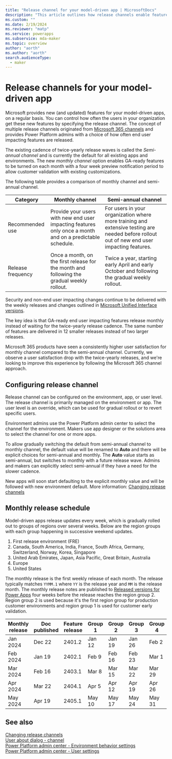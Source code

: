 ```yaml
---
title: "Release channel for your model-driven app | MicrosoftDocs" 
description: "This article outlines how release channels enable features within a model-driven app."
ms.custom: ""
ms.date: 2/19/2024
ms.reviewer: "matp"
ms.service: powerapps
ms.subservice: mda-maker
ms.topic: overview
author: "aorth"
ms.author: "aorth"
search.audienceType: 
  - maker
---
```

# Release channels for your model-driven app

Microsoft provides new (and updated) features for your model-driven apps, on a regular basis. You can control how often the users in your organization get these new features by specifying the release channel. The concept of multiple release channels originated from [Microsoft 365 channels](/deployoffice/updates/overview-update-channels) and provides Power Platform admins with a choice of how often end user impacting features are released.

The existing cadence of twice-yearly release waves is called the *Semi-annual channel* and is currently the default for all existing apps and environments. The new *monthly channel* option enables GA-ready features to be turned on each month with a four week preview notification period to allow customer validation with existing customizations.

The following table provides a comparison of monthly channel and semi-annual channel.

| Category | Monthly channel | Semi-annual channel |
| --- | --- | --- |
| Recommended use | Provide your users with new end user impacting features only once a month and on a predictable schedule. | For users in your organization where more training and extensive testing are needed before rollout out of new end user impacting features. | 
| Release frequency | Once a month, on the first release for the month and following the gradual weekly rollout. | Twice a year, starting early April and early October and following the gradual weekly rollout. |

Security and non-end user impacting changes continue to be delivered with the weekly releases and changes outlined in [Microsoft Unified Interface versions](/power-platform/released-versions/powerapps#all--microsoft-unified-interface-versions).

The key idea is that GA-ready end user impacting features release monthly instead of waiting for the twice-yearly release cadence. The same number of features are delivered in 12 smaller releases instead of two larger releases.

Microsoft 365 products have seen a consistently higher user satisfaction for monthly channel compared to the semi-annual channel. Currently, we observe a user satisfaction drop with the twice-yearly releases, and we're looking to improve this experience by following the Microsoft 365 channel approach.

## Configuring release channel

Release channel can be configured on the environment, app, or user level. The release channel is primarily managed on the environment or app. The user level is an override, which can be used for gradual rollout or to revert specific users.

Environment admins use the Power Platform admin center to select the channel for the environment. Makers use app designer or the solutions area to select the channel for one or more apps.

To allow gradually switching the default from semi-annual channel to monthly channel, the default value will be renamed to **Auto** and there will be explicit choices for semi-annual and monthly. The **Auto** value starts as semi-annual, but switches to monthly with a future release wave. Admins and makers can explicitly select semi-annual if they have a need for the slower cadence.

New apps will soon start defaulting to the explicit monthly value and will be followed with new environment default. More information: [Changing release channels](channel-change.md)

## Monthly release schedule

Model-driven apps release updates every week, which is gradually rolled out to groups of regions over several weeks. Below are the region groups with each group happening in successive weekend updates.

1. First release environment (FRE)
1. Canada, South America, India, France, South Africa, Germany, Switzerland, Norway, Korea, Singapore
1. United Arab Emirates, Japan, Asia Pacific, Great Britain, Australia
1. Europe
1. United States

The monthly release is the first weekly release of each month. The release typically matches ```YYMM.1``` where ```YY``` is the release year and ```MM``` is the release month. The monthly release notes are published to [Released versions for Power Apps](/power-platform/released-versions/powerapps) four weeks before the release reaches the region group 2. Region group 2 is used because it's the first region group for production customer environments and region group 1 is used for customer early validation.

| Monthly release | Doc published | Feature release | Group 1 | Group 2 | Group 3 | Group 4 | Group 5 | 
| --- | --- | --- | --- | --- | --- | --- | --- | 
| Jan 2024 | Dec 22 | 2401.2 | Jan 12 | Jan 19 | Jan 26 | Feb 2  | Feb 9 
| Feb 2024 | Jan 19 | 2402.1 | Feb 9 | Feb 16 | Feb 23 | Mar 1 | Mar 8
| Mar 2024 | Feb 16 | 2403.1 | Mar 8 | Mar 15 | Mar 22 | Mar 29 | Apr 5 
| Apr 2024 | Mar 22 | 2404.1 | Apr 5 | Apr 12 | Apr 19 | Apr 26 | May 3
| May 2024 | Apr 19 | 2405.1 | May 10 | May 17 | May 24 | May 31 | Jun 7

## See also

[Changing release channels](channel-change.md) <br />
[User about dialog - channel](../../user/about-dialog.md) <br />
[Power Platform admin center - Environment behavior settings](/power-platform/admin/settings-behavior) <br />
[Power Platform admin center - User settings](/power-platform/admin/users-settings)
